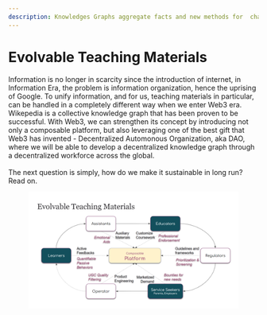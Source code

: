 ```yaml
---
description: Knowledges Graphs aggregate facts and new methods for  challenges
---
```


# Evolvable Teaching Materials

Information is no longer in scarcity since the introduction of internet, in Information Era, the problem is information organization, hence the uprising of Google. To unify information, and for us, teaching materials in particular, can be handled in a completely different way when we enter Web3 era. Wikepedia is a collective knowledge graph that has been proven to be successful. With Web3, we can strengthen its concept by introducing not only a composable platform, but also leveraging one of the best gift that Web3 has invented - Decentralized Automonous Organization, aka DAO, where we will be able to develop a decentralized knowledge graph through a decentralized workforce across the global. \
\
The next question is simply, how do we make it sustainable in long run? Read on.

<figure><img src="../../.gitbook/assets/image (3).png" alt=""><figcaption></figcaption></figure>
